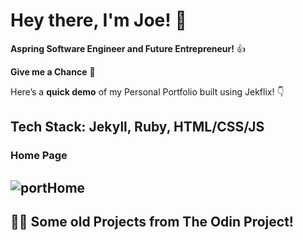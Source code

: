 # Hey there, I'm Joe! 👋

**Aspring Software Engineer and Future Entrepreneur!** 👍

**Give me a Chance** 🙏

Here’s a **quick demo** of my Personal Portfolio built using Jekflix! 👇  

**Tech Stack:** Jekyll, Ruby, HTML/CSS/JS
---
### **Home Page**
![portHome](https://github.com/user-attachments/assets/88ea50c5-4c50-40a1-bb07-e0c1b185c832)
---

## **👨‍💻 Some old Projects from The Odin Project!**
